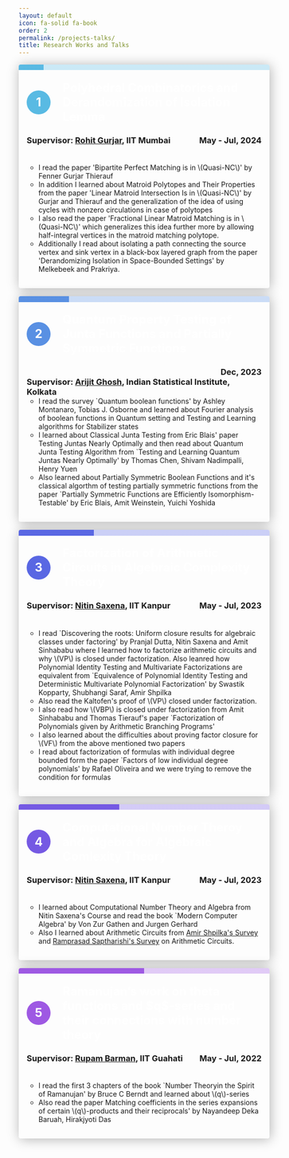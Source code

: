 ```yaml
---
layout: default
icon: fa-solid fa-book
order: 2
permalink: /projects-talks/
title: Research Works and Talks
---
```


<!-- <style>
@import url('https://fonts.googleapis.com/css2?family=Space+Mono:ital,wght@0,400;0,700;1,400;1,700&display=swap');

body { 
  /* font-family: 'Space Mono', monospace;  */
  display: flex;
  flex-direction: column;

ol.alternating-colors {
  counter-reset: list-counter;
}

ol.alternating-colors li {
  color: #fff7d1;
  padding-left: 16px;fff
  margin-top: 24px;
  position: relative;
  font-size: 16px;
  line-height: 20px;
  list-style: none; /* Remove default list styling */
  counter-increment: list-counter;
}

ol.alternating-colors li::before {
  content: counter(list-counter);
  display: flex;
  align-items: center;
  justify-content: center;
  height: 42px;
  width: 42px;
  border-radius: 50%;
  border: 2px solid #ddd;
  position: absolute;
  top: 0;
  left: -56px; /* Adjusted to position the circle correctly */
  text-align: center;
  vertical-align: middle;
  /* background-color: #fff; Optional: background color for better visibility */
  color: #fff; /* Optional: color for the counter text */
}

ol.alternating-colors li:nth-child(odd)::before {
  border-color: #0BAD02;
}

ol.alternating-colors li:nth-child(even)::before {
  border-color: #2378D5;
}

strong {
  color: #ffffff;
}

</style>

<body>
<ol class="alternating-colors">
  <li>
    <strong>Half-Life 2</strong>
    <p>Fight aliens, wear a head crab, learn about gravity</p>
  </li>
  <li>
    <strong>Halo: Combat Evolved</strong>
    <p>Fight aliens, wear an AI, learn about screen peeking siblings</p>
  </li>
  <li>
    <strong>Team Fortress 2</strong>
    <p>Fight non-alien residents, wear hats, learn about teamwork</p>
  </li>
  <li>
    <strong>Tribes</strong>
    <p>Ski, slip, and slide your way to victory</p>
  </li>
</ol>
</body> -->
<script type="text/javascript"
        src="http://cdn.mathjax.org/mathjax/latest/MathJax.js?config=TeX-AMS-MML_HTMLorMML">
</script>


<style>
p.newlist {
  margin: 0rem;
  /* line-height: 1.6; */
}

ol.newlist {
  list-style: none;
  counter-reset: list;
  padding: 0 0rem;
}

li.newlist {
  --stop: calc(100% / var(--length) * var(--i));
  --l: 62%;
  --l2: 88%;
  --h: calc((var(--i) - 10) * (180 / var(--length)));
  --c1: hsl(var(--h), 71%, var(--l));
  --c2: hsl(var(--h), 71%, var(--l2));

  position: relative;
  counter-increment: list;
  /* max-width: 45rem; */
  margin: 1rem auto;
  /* padding: 2rem 1rem 1rem; */
  box-shadow: 0.1rem 0.1rem 1.5rem rgba(0, 0, 0, 0.3);
  border-radius: 0.25rem;
  overflow: hidden;
  /* background-color: white; */
}

li.newlist::before {
  content: '';
  display: block;
  width: 100%;
  height: 0.7rem;
  position: absolute;
  top: 0;
  left: 0;
  background: linear-gradient(to right, var(--c1) var(--stop), var(--c2) var(--stop));
}

h3.newlist {
  display: flex;
  align-items: center; /* Change this to center */
  margin: 0 0 3rem;
  color: white;
}

h3.newlist::before {
  display: flex;
  justify-content: center;
  align-items: center;
  flex: 0 0 auto;
  margin-right: 1rem;
  width: 3rem;
  height: 3rem;
  content: counter(list);
  /* padding: 1rem; */
  border-radius: 50%;
  background-color: var(--c1);
  color: white;
}

@media (min-width: 30em) {
  li.newlist {
    /* margin: 3rem auto; */
    padding: 2rem 1rem 1rem;
  }

  h3.newlist {
    font-size: 1.5rem;
    margin: 0 0 0.5rem;
  }

  h3.newlist::before {
    margin-right: 1.5rem;
  }
}
.right{
    float:right;
}

.left{
    float:left;
}
</style>


<body>

<ol class="newlist" style="--length: 10" role="list">
	<li class="newlist" style="--i: 1">
		<h3 class="newlist">Polyhedral Combinatorics and Derandomization of Isolation Lemma</h3>
		<h3>
		<span class="right">May - Jul, 2024</span><span class="left">Supervisor: <a href="https://www.cse.iitb.ac.in/~rgurjar/">Rohit Gurjar</a>, IIT Mumbai</span><br/><br/>
		</h3>
		<p class="newlist">
		<ul>
			<li>I read the paper 'Bipartite Perfect Matching is in \(Quasi-NC\)' by Fenner Gurjar Thierauf</li>
		<li>In addition I learned about Matroid Polytopes and Their Properties from the paper 'Linear Matroid Intersection Is in \(Quasi-NC\)' by Gurjar and Thierauf and the generalization of the idea of using cycles with nonzero circulations in case of polytopes</li>
		<li>I also read the paper 'Fractional Linear Matroid Matching is in \(Quasi-NC\)' which generalizes this idea further more by allowing half-integral vertices in the matroid matching polytope.</li>
		<li>Additionally I read about isolating a path connecting the source vertex and sink vertex in a black-box layered graph from the paper 'Derandomizing Isolation in Space-Bounded Settings' by Melkebeek and Prakriya.</li>
		</ul>
		</p>
	</li>
	<li class="newlist" style="--i: 2">
		<h3 class="newlist">Quantum Property Testing of Junta Functions and Partially Symmetric Functions</h3>
		<h3>
		<span class="right">Dec, 2023</span><span class="left">Supervisor: <a href="https://sites.google.com/site/homepagearijitghosh/">Arijit Ghosh</a>, Indian Statistical Institute, Kolkata</span><br/><br/>
		</h3>
		<p class="newlist">
		<ul>
			<li>I read the survey `Quantum boolean functions' by Ashley Montanaro, Tobias J. Osborne and learned  about Fourier analysis of boolean functions in Quantum setting and Testing and Learning algorithms for Stabilizer states</li>
		<li>I learned about Classical Junta Testing from Eric Blais' paper Testing Juntas Nearly Optimally and then read about Quantum Junta Testing Algorithm from `Testing and Learning Quantum Juntas Nearly Optimally' by Thomas Chen, Shivam Nadimpalli, Henry Yuen</li>
		<li>Also learned about Partially Symmetric Boolean Functions and it's classical algorthm of testing partially symmetric functions from the paper `Partially Symmetric Functions are Efficiently Isomorphism-Testable' by Eric Blais, Amit Weinstein, Yuichi Yoshida</li>
		</ul>
		</p>
	</li>
	<li class="newlist" style="--i: 3">
		<h3 class="newlist">Factorization of Arithmetic Circuits in Algebraic Complexity Theory</h3>
		<h3>
		<span class="right">May - Jul, 2023</span><span class="left">Supervisor: <a href="https://www.cse.iitk.ac.in/users/nitin/">Nitin Saxena</a>, IIT Kanpur</span><br/><br/>
		</h3>
		<p class="newlist">
		<ul>
			<li>I read `Discovering the roots: Uniform closure results for algebraic classes under factoring' by Pranjal Dutta, Nitin Saxena and Amit Sinhababu  where I learned how to factorize arithmetic circuits and why \(VP\) is closed under factorization. Also leanred how Polynomial Identity Testing and Multivariate Factorizations are equivalent from `Equivalence of Polynomial Identity Testing and Deterministic Multivariate Polynomial Factorization' by Swastik Kopparty, Shubhangi Saraf, Amir Shpilka</li>
		<li>Also read the Kaltofen's proof of \(VP\) closed under factorization.</li>
		<li>I also read how \(VBP\) is closed under factorization from Amit Sinhababu and Thomas Tierauf's paper `Factorization of Polynomials given by Arithmetic Branching Programs'</li>
		<li>I also learned about the difficulties about proving factor closure for \(VF\) from the above mentioned two papers</li>
		<li>I read about factorization of formulas with individual degree bounded form the paper `Factors of low individual degree polynomials' by Rafael Oliveira and we were trying to remove the condition for formulas</li>
		</ul>
		</p>
	</li>
	<li class="newlist" style="--i: 4">
		<h3 class="newlist">Computational Number Theroy and Algebra for Algebraic Comlexity Theory</h3>
		<h3>
		<span class="right">May - Jul, 2023</span><span class="left">Supervisor: <a href="https://www.cse.iitk.ac.in/users/nitin/">Nitin Saxena</a>, IIT Kanpur</span><br/><br/>
		</h3>
		<p class="newlist">
		<ul>
		<li>I learned about Computational Number Theory and Algebra from Nitin Saxena's Course and read the book `Modern Computer Algebra' by Von Zur Gathen and Jurgen Gerhard</li>
		<li>Also I learned about Arithmetic Circuits from <a href="https://www.nowpublishers.com/article/Details/TCS-039">Amir Shpilka's Survey</a> and 
	<a href="https://github.com/dasarpmar/lowerbounds-survey">Ramprasad Saptharishi's Survey</a> on Arithmetic Circuits.</li>
		</ul>
		</p>
	</li>
	<li class="newlist" style="--i: 5">
		<h3 class="newlist">Ramanujan’s work on theta functions and $q$-series and their connections with number theory</h3>
		<h3>
		<span class="right">May - Jul, 2022</span><span class="left">Supervisor: <a href="https://www.iitg.ac.in/rupam/">Rupam Barman</a>, IIT Guahati</span><br/><br/>
		</h3>
		<p class="newlist">
		<ul>
			<li>I read the first 3 chapters of the book `Number Theoryin the Spirit of Ramanujan' by Bruce C Berndt and learned about \(q\)-series</li>
		<li>Also read the paper 
		Matching coefficients in the series expansions of certain \(q\)-products and their reciprocals' by Nayandeep Deka Baruah, Hirakjyoti Das</li>
		</ul>
		</p>
	</li>
</ol>
</body>